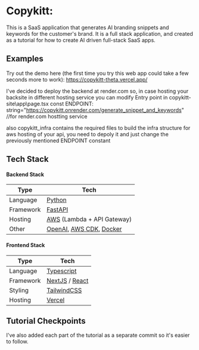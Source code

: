 # Copykitt:

This is a SaaS application that generates AI branding snippets and keywords for the customer's brand. 
It is a full stack application, and created as a tutorial for how to create AI driven full-stack
SaaS apps.

## Examples

Try out the demo here (the first time you try this web app could take a few seconds more to work): 
https://copykitt-theta.vercel.app/



I've decided to deploy the backend at render.com
so, in case hosting your backsite in different hosting service you can modify Entry point in copykitt-site\app\page.tsx
const ENDPOINT: string="https://copykitt.onrender.com/generate_snippet_and_keywords" //for render.com hostting service
 
also copykitt_infra contains the required files to build the infra structure for aws hosting of your api, you need to depoly it and just change the previously mentioned ENDPOINT constant
## Tech Stack

#### Backend Stack

| Type      | Tech                                                         |
| --------- | ------------------------------------------------------------ |
| Language  | [Python](https://www.python.org/)                            |
| Framework | [FastAPI](https://fastapi.tiangolo.com/)                     |
| Hosting   | [AWS](https://aws.amazon.com/) (Lambda + API Gateway)        |
| Other     | [OpenAI](https://openai.com/), [AWS CDK](https://aws.amazon.com/cdk/), [Docker](https://www.docker.com/) |

#### Frontend Stack

| Type      | Tech                                                         |
| --------- | ------------------------------------------------------------ |
| Language  | [Typescript](https://www.typescriptlang.org/)                |
| Framework | [NextJS](https://nextjs.org/) / [React](https://reactjs.org/) |
| Styling   | [TailwindCSS](https://tailwindcss.com/)                      |
| Hosting   | [Vercel](https://vercel.com)                                 |

## Tutorial Checkpoints

I've also added each part of the tutorial as a separate commit so it's easier to follow.


## 
